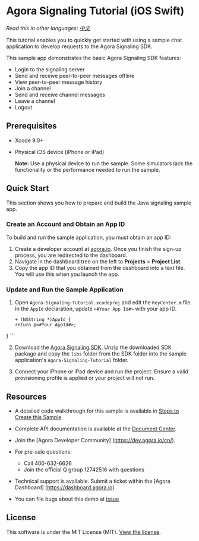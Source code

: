 
# Agora Signaling Tutorial (iOS Swift)

*Read this in other languages: [中文](README.zh.md)*

This tutorial enables you to quickly get started with using a sample chat application to develop requests to the Agora Signaling SDK.

This sample app demonstrates the basic Agora Signaling SDK features:

- Login to the signaling server
- Send and receive peer-to-peer messages offline
- View peer-to-peer message history
- Join a channel
- Send and receive channel messages
- Leave a channel
- Logout


## Prerequisites

- Xcode 9.0+
- Physical iOS device (iPhone or iPad)
	
	**Note:** Use a physical device to run the sample. Some simulators lack the functionality or the performance needed to run the sample.


## Quick Start
This section shows you how to prepare and build the Java signaling sample app.

### Create an Account and Obtain an App ID
To build and run the sample application, you must obtain an app ID: 

1. Create a developer account at [agora.io](https://dashboard.agora.io/signin/). Once you finish the sign-up process, you are redirected to the dashboard.
2. Navigate in the dashboard tree on the left to **Projects** > **Project List**.
3. Copy the app ID that you obtained from the dashboard into a text file. You will use this when you launch the app.


### Update and Run the Sample Application 

1. Open `Agora-Signaling-Tutorial.xcodeproj` and edit the `KeyCenter.m` file. In the `AppId` declaration, update `<#Your App Id#>` with your app ID.

	``` 
    + (NSString *)AppId {
    return @<#Your AppId#>;
}
	```

2. Download the [Agora Signaling SDK](https://www.agora.io/en/download/). Unzip the downloaded SDK package and copy the `libs` folder from the SDK folder into the sample application's `Agora-Signaling-Tutorial` folder.
			
3. Connect your iPhone or iPad device and run the project. Ensure a valid provisioning profile is applied or your project will not run.


## Resources
* A detailed code walkthrough for this sample is available in [Steps to Create this Sample](./guide.md).
* Complete API documentation is available at the [Document Center](https://docs.agora.io/en/).
* Join the [Agora Developer Community] (https://dev.agora.io/cn/).
* For pre-sale questions:
	- Call 400-632-6626
	- Join the official Q group 12742516 with questions
* Technical support is available. Submit a ticket within the [Agora Dashboard] (https://dashboard.agora.io)

* You can file bugs about this demo at [issue](https://github.com/AgoraIO/Signaling/issues)

## License
This software is under the MIT License (MIT). [View the license](LICENSE.md).